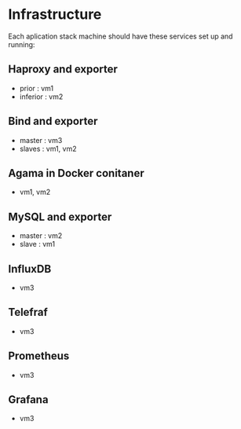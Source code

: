 # Infrastructure
Each aplication stack machine should have these services set up and running: 
## Haproxy and exporter
- prior     : vm1
- inferior  : vm2

## Bind and exporter
- master    : vm3
- slaves    : vm1, vm2

## Agama in Docker conitaner
- vm1, vm2

## MySQL and exporter
- master    : vm2
- slave     : vm1

## InfluxDB
- vm3

## Telefraf
- vm3

## Prometheus
- vm3

## Grafana
- vm3
